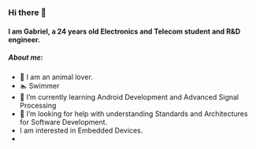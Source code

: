 ### Hi there 👋

#### I am Gabriel, a 24 years old Electronics and Telecom student and R&D engineer.

##### About me:
- :frog: I am an animal lover.
- 🏊 Swimmer
- 🌱 I’m currently learning Android Development and Advanced Signal Processing 
- 🤔 I’m looking for help with understanding Standards and Architectures for Software Development.
- I am interested in Embedded Devices.
- 
<!--
**LiviuGabrielP/LiviuGabrielP** is a ✨ _special_ ✨ repository because its `README.md` (this file) appears on your GitHub profile.

Here are some ideas to get you started:

- 🔭 I’m currently working on ...
- 🌱 I’m currently learning ...
- 👯 I’m looking to collaborate on ...
- 🤔 I’m looking for help with MVVM applications in 
- 💬 Ask me about ...
- 📫 How to reach me: ...
- 😄 Pronouns: ...
- ⚡ Fun fact: ...
-->
